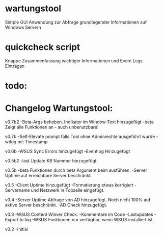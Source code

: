 # wartungstool
Simple GUI Anwendung zur Abfrage grundlegender Informationen auf Windows Servern

# quickcheck script
Knappe Zusammenfassung wichtiger Informationen und Event Logs Einträgen

# todo:


# Changelog Wartungstool:
v0.7b2
-Beta-Args behoben, Indikator im Window-Text hinzugefügt
-beta Zeigt alle Funktionen an - auch unbenutzbare!

v0.7b
-Self-Elevate prompt falls Tool ohne Adminrechte ausgeführt wurde
-wtlog mit Timestamp

v0.6b
-WSUS Sync Errors hinzugefügt
-Eventlog Hinzugefügt

v0.5b2
-last Update KB Nummer hinzugefügt.

v0.5b
-beta Funktionen durch beta Argument beim ausführen.
-Server Uptime auf erreichbare Server beschränkt.

v0.5
-Client Uptime hinzugefügt
-Formatierung etwas korrigiert
-Servername und Netzwerk in Topzeile eingefügt.


v0.4
-Server Uptime Abfrage von AD hinzugefügt. Noch nicht 100% auf aktive Server beschränkt.
-AD Check hinzugefügt.

v0.3
-WSUS Content Winver Check.
-Kommentare im Code
-Lastupdates
-Export to log
-WSUS Funktionen nur verfügbar, wenn WSUS installiert ist.

v0.2
-Initial

